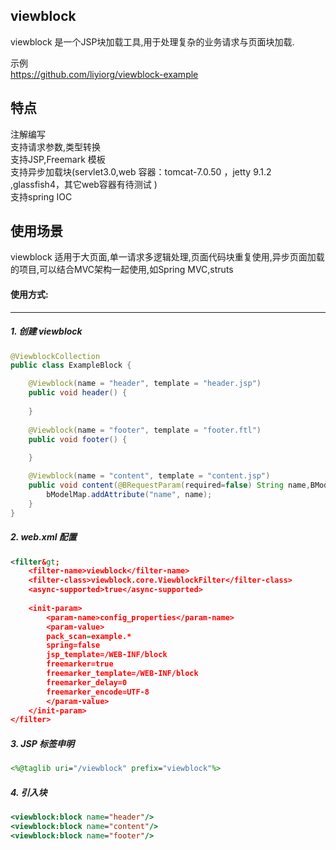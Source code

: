 viewblock
---------

viewblock 是一个JSP块加载工具,用于处理复杂的业务请求与页面块加载.

示例  
https://github.com/liyiorg/viewblock-example

特点
---------
注解编写  
支持请求参数,类型转换  
支持JSP,Freemark 模板  
支持异步加载块(servlet3.0,web 容器：tomcat-7.0.50 ，jetty 9.1.2 ,glassfish4，其它web容器有待测试 )  
支持spring IOC

使用场景
---------
viewblock 适用于大页面,单一请求多逻辑处理,页面代码块重复使用,异步页面加载的项目,可以结合MVC架构一起使用,如Spring MVC,struts

#### 使用方式:
---------
##### 1. 创建 viewblock  
```java
@ViewblockCollection   
public class ExampleBlock {

	@Viewblock(name = "header", template = "header.jsp")
	public void header() {
		
	}
	
	@Viewblock(name = "footer", template = "footer.ftl")
	public void footer() {
		
	}

	@Viewblock(name = "content", template = "content.jsp")
	public void content(@BRequestParam(required=false) String name,BModelMap bModelMap){
		bModelMap.addAttribute("name", name);
	}
}
```
##### 2. web.xml 配置
```xml
<filter&gt;   
	<filter-name>viewblock</filter-name>   
	<filter-class>viewblock.core.ViewblockFilter</filter-class>  
	<async-supported>true</async-supported>   
	
	<init-param>   
		<param-name>config_properties</param-name>   
		<param-value>  	  		
		pack_scan=example.*    
		spring=false    
		jsp_template=/WEB-INF/block    
		freemarker=true    
		freemarker_template=/WEB-INF/block    
		freemarker_delay=0    
		freemarker_encode=UTF-8    
		</param-value>    
	</init-param>   
</filter>  
```
##### 3. JSP 标签申明
```jsp
<%@taglib uri="/viewblock" prefix="viewblock"%>  
```
##### 4. 引入块  
```jsp
<viewblock:block name="header"/>  
<viewblock:block name="content"/>   
<viewblock:block name="footer"/>  
```

